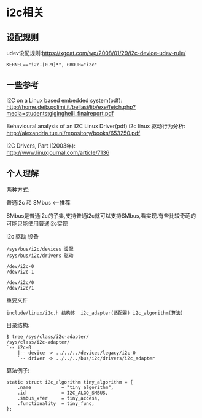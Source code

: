 # i2c相关

## 设配规则

udev设配规则:https://xgoat.com/wp/2008/01/29/i2c-device-udev-rule/

```
KERNEL=="i2c-[0-9]*", GROUP="i2c"
```

## 一些参考 

I2C on a Linux based embedded system(pdf):  
http://home.deib.polimi.it/bellasi/lib/exe/fetch.php?media=students:giginghelli_finalreport.pdf

Behavioural analysis of an I2C Linux Driver(pdf) i2c linux 驱动行为分析:  
http://alexandria.tue.nl/repository/books/653250.pdf

I2C Drivers, Part I(2003年):  
http://www.linuxjournal.com/article/7136

## 个人理解

两种方式:

普通i2c 和 SMbus <--推荐

SMbus是普通i2c的子集,支持普通i2c就可以支持SMbus,看实现.有些比较奇葩的可能只能使用普通i2c实现

i2c 驱动 设备

```
/sys/bus/i2c/devices 设配
/sys/bus/i2c/drivers 驱动

/dev/i2c-0
/dev/i2c-1

/dev/i2c/0
/dev/i2c/1
```

重要文件

```
include/linux/i2c.h 结构体  i2c_adapter(适配器) i2c_algorithm(算法)
```

目录结构:
```
$ tree /sys/class/i2c-adapter/
/sys/class/i2c-adapter/
`-- i2c-0
    |-- device -> ../../../devices/legacy/i2c-0
    `-- driver -> ../../../bus/i2c/drivers/i2c_adapter
```

算法例子:
```
static struct i2c_algorithm tiny_algorithm = {
    .name           = "tiny algorithm",
    .id             = I2C_ALGO_SMBUS,
    .smbus_xfer     = tiny_access,
    .functionality  = tiny_func,
};
```